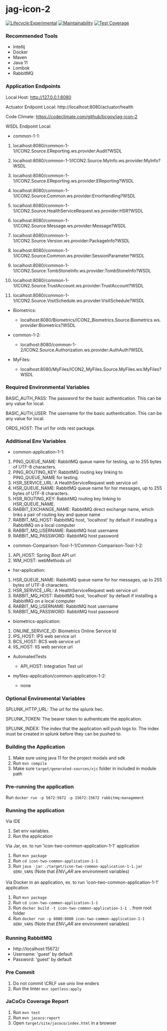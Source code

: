 # jag-icon-2

[![Lifecycle:Experimental](https://img.shields.io/badge/Lifecycle-Experimental-339999)](https://github.com/bcgov/jag-icon-2)
[![Maintainability](https://api.codeclimate.com/v1/badges/a492f352f279a2d1621e/maintainability)](https://codeclimate.com/github/bcgov/jag-icon-2/maintainability)
[![Test Coverage](https://api.codeclimate.com/v1/badges/a492f352f279a2d1621e/test_coverage)](https://codeclimate.com/github/bcgov/jag-icon-2/test_coverage)

### Recommended Tools
* Intellij
* Docker
* Maven
* Java 11
* Lombok
* RabbitMQ

### Application Endpoints

Local Host: http://127.0.0.1:8080

Actuator Endpoint Local: http://localhost:8080/actuator/health

Code Climate: https://codeclimate.com/github/bcgov/jag-icon-2

WSDL Endpoint Local:
* common-1-1:
1) localhost:8080/common-1-1/ICON2.Source.EReporting.ws.provider:Audit?WSDL

2) localhost:8080/common-1-1/ICON2.Source.MyInfo.ws.provider:MyInfo?WSDL

3) localhost:8080/common-1-1/ICON2.Source.EReporting.ws.provider:EReporting?WSDL

4) localhost:8080/common-1-1/ICON2.Source.Common.ws.provider:ErrorHandling?WSDL

5) localhost:8080/common-1-1/ICON2.Source.HealthServiceRequest.ws.provider:HSR?WSDL

6) localhost:8080/common-1-1/ICON2.Source.Message.ws.provider:Message?WSDL

7) localhost:8080/common-1-1/ICON2.Source.Version.ws.provider:PackageInfo?WSDL

8) localhost:8080/common-1-1/ICON2.Source.Common.ws.provider:SessionParameter?WSDL

9) localhost:8080/common-1-1/ICON2.Source.TombStoneInfo.ws.provider:TombStoneInfo?WSDL

10) localhost:8080/common-1-1/ICON2.Source.TrustAccount.ws.provider:TrustAccount?WSDL

11) localhost:8080/common-1-1/ICON2.Source.VisitSchedule.ws.provider:VisitSchedule?WSDL

* Biometrics:
	* localhost:8080/Biometrics/ICON2_Biometrics.Source.Biometrics.ws.provider:Biometrics?WSDL

* common-1-2:
	* localhost:8080/common-1-2/ICON2.Source.Authorization.ws.provider:AuthAuth?WSDL

* MyFiles:
	* localhost:8080/MyFiles/ICON2_MyFiles.Source.MyFiles.ws:MyFiles?WSDL

### Required Environmental Variables

BASIC_AUTH_PASS: The password for the basic authentication. This can be any value for local.

BASIC_AUTH_USER: The username for the basic authentication. This can be any value for local.

ORDS_HOST: The url for ords rest package.

### Additional Env Variables
* common-application-1-1:
1) PING_QUEUE_NAME: RabbitMQ queue name for testing, up to 255 bytes of UTF-8 characters.
2) PING_ROUTING_KEY: RabbitMQ routing key linking to PING_QUEUE_NAME for testing.
3) HSR_SERVICE_URL: A HealthServiceRequest web service url
4) HSR_QUEUE_NAME: RabbitMQ queue name for hsr messages, up to 255 bytes of UTF-8 characters.
5) HSR_ROUTING_KEY: RabbitMQ routing key linking to HSR_QUEUE_NAME.
6) RABBIT_EXCHANGE_NAME: RabbitMQ direct exchange name, which links a pair of routing key and queue name
7) RABBIT_MQ_HOST: RabbitMQ host, 'localhost' by default if installing a RabbitMQ on a local computer
8) RABBIT_MQ_USERNAME: RabbitMQ host username
9) RABBIT_MQ_PASSWORD: RabbitMQ host password

* common-Comparison-Tool-1-1/Common-Comparison-Tool-1-2:
1) API_HOST: Spring Boot API url
2) WM_HOST: webMethods url

* hsr-application:
1) HSR_QUEUE_NAME: RabbitMQ queue name for hsr messages, up to 255 bytes of UTF-8 characters.
2) HSR_SERVICE_URL: A HealthServiceRequest web service url
3) RABBIT_MQ_HOST: RabbitMQ host, 'localhost' by default if installing a RabbitMQ on a local computer
4) RABBIT_MQ_USERNAME: RabbitMQ host username
5) RABBIT_MQ_PASSWORD: RabbitMQ host password

* biometrics-application:
1) ONLINE_SERVICE_ID: Biometrics Online Service Id
2) IPS_HOST: IPS web service url
3) BCS_HOST: BCS web service url
4) IIS_HOST: IIS web service url

* AutomatedTests
	* API_HOST: Integration Test url

* myfiles-application/common-application-1-2:
	* none

### Optional Enviromental Variables
SPLUNK_HTTP_URL: The url for the splunk hec.

SPLUNK_TOKEN: The bearer token to authenticate the application.

SPLUNK_INDEX: The index that the application will push logs to. The index must be created in splunk
before they can be pushed to.

### Building the Application
1) Make sure using java 11 for the project modals and sdk
2) Run ```mvn compile```
3) Make sure ```target/generated-sources/xjc``` folder in included in module path

### Pre-running the application
Run ```docker run -p 5672:5672 -p 15672:15672 rabbitmq:management```

### Running the application
Via IDE
1) Set env variables.
2) Run the application

Via Jar, ex. to run 'icon-two-common-application-1-1' application
1) Run ```mvn package```
2) Run ```cd icon-two-common-application-1-1```
3) Run ```java -jar ./target/icon-two-common-application-1-1.jar $ENV_VAR$```  (Note that $ENV_VAR$ are environment variables)

Via Docker in an application, ex. to run 'icon-two-common-application-1-1' application
1) Run ```mvn package```
2) Run ```cd icon-two-common-application-1-1```
3) Run ```docker build -t icon-two-common-application-1-1 .``` from root folder
4) Run ```docker run -p 8080:8080 icon-two-common-application-1-1 $ENV_VAR$```  (Note that $ENV_VAR$ are environment variables)

### Running RabbitMQ
* http://localhost:15672/
* Username: 'guest' by default
* Password: 'guest' by default

### Pre Commit
1) Do not commit \CRLF use unix line enders
2) Run the linter ```mvn spotless:apply```

### JaCoCo Coverage Report
1) Run ```mvn test```
2) Run ```mvn jacoco:report```
3) Open ```target/site/jacoco/index.html``` in a browser
